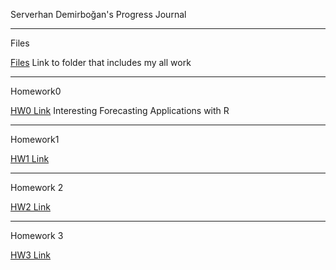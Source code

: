 Serverhan Demirboğan's Progress Journal

-------------------------------------------

Files

[Files](spring21-serverhan/files/) Link to folder that includes my all work


-------------------------------------------

Homework0

[HW0 Link](https://github.com/BU-IE-360/spring21-serverhan/blob/main/files/Interesting%20Forecasting%20Applications%20with%20R.html) Interesting Forecasting Applications with R


-------------------------------------------

Homework1

[HW1 Link](https://github.com/BU-IE-360/spring21-serverhan/blob/main/files/HW1/HW1.html)



-------------------------------------------

Homework 2

[HW2 Link](https://github.com/BU-IE-360/spring21-serverhan/blob/main/files/HW2/HW2.html)

-------------------------------------------

Homework 3

[HW3 Link](spring21-serverhan/files/HW3)
